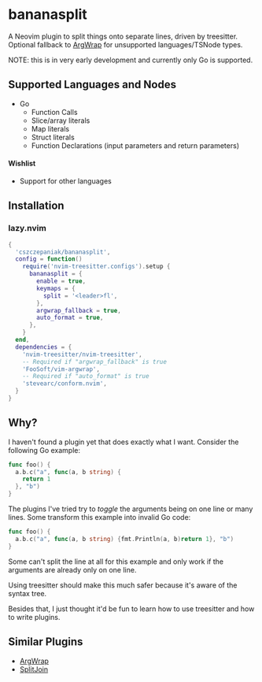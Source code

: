 # bananasplit
A Neovim plugin to split things onto separate lines, driven by treesitter. Optional fallback to
[ArgWrap](https://git.foosoft.net/alex/vim-argwrap) for unsupported languages/TSNode types.

NOTE: this is in very early development and currently only Go is supported.

## Supported Languages and Nodes
- Go
  - Function Calls
  - Slice/array literals
  - Map literals
  - Struct literals
  - Function Declarations (input parameters and return parameters)

#### Wishlist
- Support for other languages

## Installation

### lazy.nvim

```lua
{
  'cszczepaniak/bananasplit',
  config = function()
    require('nvim-treesitter.configs').setup {
      bananasplit = {
        enable = true,
        keymaps = {
          split = '<leader>fl',
        },
        argwrap_fallback = true,
        auto_format = true,
      },
    }
  end,
  dependencies = {
    'nvim-treesitter/nvim-treesitter',
    -- Required if "argwrap_fallback" is true
    'FooSoft/vim-argwrap',
    -- Required if "auto_format" is true
    'stevearc/conform.nvim',
  }
}
```

## Why?
I haven't found a plugin yet that does exactly what I want. Consider the following Go example:

```go
func foo() {
  a.b.c("a", func(a, b string) {
    return 1
  }, "b")
}
```

The plugins I've tried try to _toggle_ the arguments being on one line or many lines. Some transform
this example into invalid Go code:

```go
func foo() {
  a.b.c("a", func(a, b string) {fmt.Println(a, b)return 1}, "b")
}
```

Some can't split the line at all for this example and only work if the arguments are already only on
one line.

Using treesitter should make this much safer because it's aware of the syntax tree.

Besides that, I just thought it'd be fun to learn how to use treesitter and how to write plugins.

## Similar Plugins
- [ArgWrap](https://git.foosoft.net/alex/vim-argwrap)
- [SplitJoin](https://github.com/AndrewRadev/splitjoin.vim)
